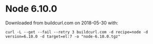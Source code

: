 # Node 6.10.0

Downloaded from buildcurl.com on 2018-05-30 with:

```
curl -L --get --fail --retry 3 buildcurl.com -d recipe=node -d version=6.10.0 -d target=el:7 -o "node-6.10.0.tgz"
```

